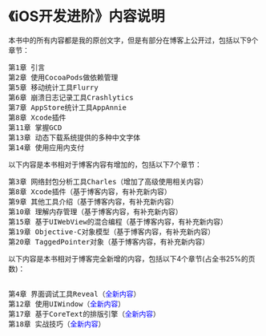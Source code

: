 《iOS开发进阶》内容说明
====

本书中的所有内容都是我的原创文字，但是有部分在博客上公开过，包括以下9个章节：

<pre>
第1章 引言
第2章 使用CocoaPods做依赖管理
第5章 移动统计工具Flurry
第6章 崩溃日志记录工具Crashlytics
第7章 AppStore统计工具AppAnnie
第8章 Xcode插件
第11章 掌握GCD
第13章 动态下载系统提供的多种中文字体
第14章 使用应用内支付
</pre>

以下内容是本书相对于博客内容有增加的，包括以下7个章节：

<pre>
第3章 网络封包分析工具Charles（增加了高级使用相关内容）
第8章 Xcode插件（基于博客内容，有补充新内容）
第9章 其他工具介绍（基于博客内容，有补充新内容）
第10章 理解内存管理（基于博客内容，有补充新内容）
第15章 基于UIWebView的混合编程（基于博客内容，有补充新内容）
第19章 Objective-C对象模型（基于博客内容，有补充新内容）
第20章 TaggedPointer对象（基于博客内容，有补充新内容）
</pre>

以下内容是本书相对于博客完全新增的内容，包括以下4个章节(占全书25%的页数)：

<pre>

第4章 界面调试工具Reveal（<font color='blue'>全新内容</font>）
第12章 使用UIWindow（<font color='blue'>全新内容</font>）
第17章 基于CoreText的排版引擎（<font color='blue'>全新内容</font>）
第18章 实战技巧（<font color='blue'>全新内容</font>）
</pre>
